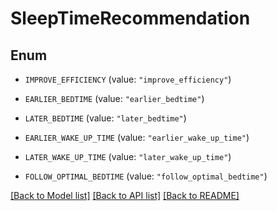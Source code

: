 # SleepTimeRecommendation

## Enum


* `IMPROVE_EFFICIENCY` (value: `"improve_efficiency"`)

* `EARLIER_BEDTIME` (value: `"earlier_bedtime"`)

* `LATER_BEDTIME` (value: `"later_bedtime"`)

* `EARLIER_WAKE_UP_TIME` (value: `"earlier_wake_up_time"`)

* `LATER_WAKE_UP_TIME` (value: `"later_wake_up_time"`)

* `FOLLOW_OPTIMAL_BEDTIME` (value: `"follow_optimal_bedtime"`)


[[Back to Model list]](../README.md#documentation-for-models) [[Back to API list]](../README.md#documentation-for-api-endpoints) [[Back to README]](../README.md)


